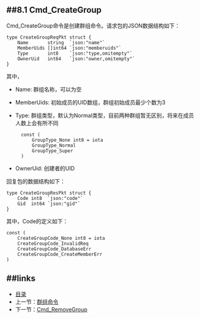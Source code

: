 ##8.1 Cmd_CreateGroup
---
Cmd_CreateGroup命令是创建群组命令。请求包的JSON数据结构如下：


	type CreateGroupReqPkt struct {
		Name       string  `json:"name"`
		MemberUids []int64 `json:"memberuids"`
		Type       int8    `json:"type,omitempty"`
		OwnerUid   int64   `json:"owner,omitempty"`
	}
	
其中，

* Name: 群组名称，可以为空
* MemberUids: 初始成员的UID数组，群组初始成员最少个数为3
* Type: 群组类型，默认为Normal类型，目前两种群组暂无区别，将来在成员人数上会有所不同

		const (
			GroupType_None int8 = iota
			GroupType_Normal
			GroupType_Super
		)
		
* OwnerUid: 创建者的UID


回复包的数据结构如下：

	type CreateGroupResPkt struct {
		Code int8  `json:"code"`
		Gid  int64 `json:"gid"`
	}
	
其中，Code的定义如下：

	const (
		CreateGroupCode_None int8 = iota
		CreateGroupCode_InvalidReq
		CreateGroupCode_DatabaseErr
		CreateGroupCode_CreateMemberErr
	)


##links
---
* [目录](preface.md)
* 上一节：[群组命令](08.0.md)
* 下一节：[Cmd_RemoveGroup](08.2.md)